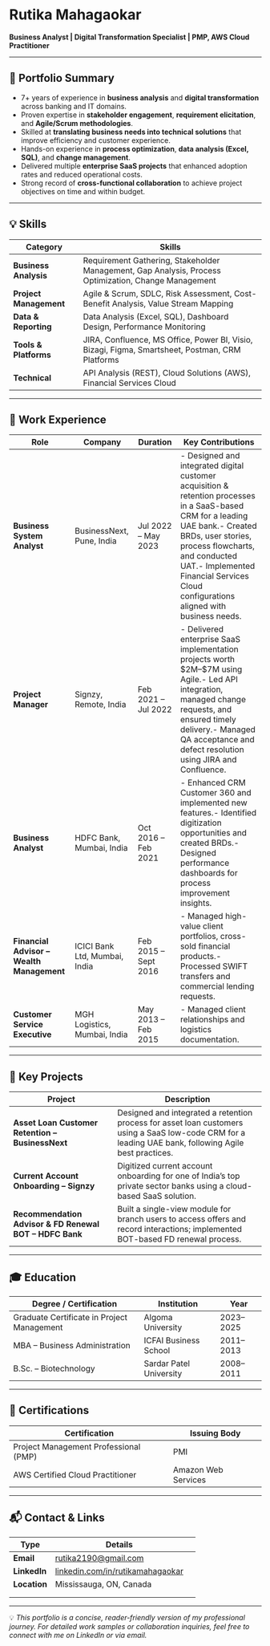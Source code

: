 # Rutika Mahagaokar

**Business Analyst | Digital Transformation Specialist | PMP, AWS Cloud Practitioner**

---

## 📌 Portfolio Summary

* 7+ years of experience in **business analysis** and **digital transformation** across banking and IT domains.
* Proven expertise in **stakeholder engagement**, **requirement elicitation**, and **Agile/Scrum methodologies**.
* Skilled at **translating business needs into technical solutions** that improve efficiency and customer experience.
* Hands-on experience in **process optimization**, **data analysis (Excel, SQL)**, and **change management**.
* Delivered multiple **enterprise SaaS projects** that enhanced adoption rates and reduced operational costs.
* Strong record of **cross-functional collaboration** to achieve project objectives on time and within budget.

---

## 💡 Skills

| **Category**           | **Skills**                                                                                           |
| ---------------------- | ---------------------------------------------------------------------------------------------------- |
| **Business Analysis**  | Requirement Gathering, Stakeholder Management, Gap Analysis, Process Optimization, Change Management |
| **Project Management** | Agile & Scrum, SDLC, Risk Assessment, Cost-Benefit Analysis, Value Stream Mapping                    |
| **Data & Reporting**   | Data Analysis (Excel, SQL), Dashboard Design, Performance Monitoring                                 |
| **Tools & Platforms**  | JIRA, Confluence, MS Office, Power BI, Visio, Bizagi, Figma, Smartsheet, Postman, CRM Platforms      |
| **Technical**          | API Analysis (REST), Cloud Solutions (AWS), Financial Services Cloud                                 |

---

## 💼 Work Experience

| **Role**                                  | **Company**                   | **Duration**         | **Key Contributions**                                                                                                                                                                                                                                                          |
| ----------------------------------------- | ----------------------------- | -------------------- | ------------------------------------------------------------------------------------------------------------------------------------------------------------------------------------------------------------------------------------------------------------------------------ |
| **Business System Analyst**               | BusinessNext, Pune, India     | Jul 2022 – May 2023  | - Designed and integrated digital customer acquisition & retention processes in a SaaS-based CRM for a leading UAE bank.- Created BRDs, user stories, process flowcharts, and conducted UAT.- Implemented Financial Services Cloud configurations aligned with business needs. |
| **Project Manager**                       | Signzy, Remote, India         | Feb 2021 – Jul 2022  | - Delivered enterprise SaaS implementation projects worth \$2M–\$7M using Agile.- Led API integration, managed change requests, and ensured timely delivery.- Managed QA acceptance and defect resolution using JIRA and Confluence.                                           |
| **Business Analyst**                      | HDFC Bank, Mumbai, India      | Oct 2016 – Feb 2021  | - Enhanced CRM Customer 360 and implemented new features.- Identified digitization opportunities and created BRDs.- Designed performance dashboards for process improvement insights.                                                                                          |
| **Financial Advisor – Wealth Management** | ICICI Bank Ltd, Mumbai, India | Feb 2015 – Sept 2016 | - Managed high-value client portfolios, cross-sold financial products.- Processed SWIFT transfers and commercial lending requests.                                                                                                                                             |
| **Customer Service Executive**            | MGH Logistics, Mumbai, India  | May 2013 – Feb 2015  | - Managed client relationships and logistics documentation.                                                                                                                                                                                                                    |

---

## 🚀 Key Projects

| **Project**                                             | **Description**                                                                                                                                        |
| ------------------------------------------------------- | ------------------------------------------------------------------------------------------------------------------------------------------------------ |
| **Asset Loan Customer Retention – BusinessNext**        | Designed and integrated a retention process for asset loan customers using a SaaS low-code CRM for a leading UAE bank, following Agile best practices. |
| **Current Account Onboarding – Signzy**                 | Digitized current account onboarding for one of India’s top private sector banks using a cloud-based SaaS solution.                                    |
| **Recommendation Advisor & FD Renewal BOT – HDFC Bank** | Built a single-view module for branch users to access offers and record interactions; implemented BOT-based FD renewal process.                        |

---

## 🎓 Education

| **Degree / Certification**                 | **Institution**         | **Year**  |
| ------------------------------------------ | ----------------------- | --------- |
| Graduate Certificate in Project Management | Algoma University       | 2023–2025 |
| MBA – Business Administration              | ICFAI Business School   | 2011–2013 |
| B.Sc. – Biotechnology                      | Sardar Patel University | 2008–2011 |

---

## 📜 Certifications

| **Certification**                     | **Issuing Body**    |
| ------------------------------------- | ------------------- |
| Project Management Professional (PMP) | PMI                 |
| AWS Certified Cloud Practitioner      | Amazon Web Services |

---

## 📬 Contact & Links

| **Type**     | **Details**                                                                  |   |
| ------------ | ---------------------------------------------------------------------------- | - |
| **Email**    | [rutika2190@gmail.com](mailto:rutika2190@gmail.com)                          |   |
| **LinkedIn** | [linkedin.com/in/rutikamahagaokar](https://linkedin.com/in/rutikamahagaokar) |   |
| **Location** | Mississauga, ON, Canada                                                      |   |
|              |                                                                              |   |
|              |                                                                              |   |

---

💡 *This portfolio is a concise, reader-friendly version of my professional journey. For detailed work samples or collaboration inquiries, feel free to connect with me on LinkedIn or via email.*
